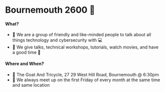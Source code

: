 # Bournemouth 2600 🎡

#### What?
- 👋 We are a group of friendly and like-minded people to talk about all things technology and cybersecurity with 💻
- 🎤 We give talks, technical workshops, tutorials, watch movies, and have a good time 🍻

#### Where and When? 
- 🐐 The Goat And Tricycle, 27 29 West Hill Road, Bournemouth @ 6:30pm
- 📆 We always meet up on the first Friday of every month at the same time and same location
